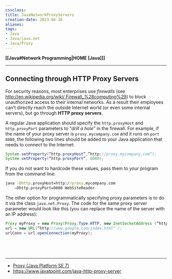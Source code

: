 ```yaml
---
cssclass:
title: JavaNetworkProxyServers
creation-date: 2023-04-16
aliases:
tags:
- Java
- Java/java.net
- Java/Proxy
---
```

**[[Java#Network Programming|HOME [Java]]]**

---
## Connecting through HTTP Proxy Servers
For security reasons, most enterprises use *firewalls* (see <u>http\://en.wikipedia.org/wiki/ Firewall_%28computing%29</u>) to block unauthorized access to their internal networks. As a result their employees can’t directly reach the outside Internet world (or even some internal servers), but go through **HTTP proxy servers**.

A regular Java application should specify the `http.proxyHost` and `http.proxyPort` parameters to “*drill a hole*” in the firewall. For example, if the name of your proxy server is `proxy.mycompany.com` and it runs on `port 8080`, the following two lines should be added to your Java application that needs to connect to the Internet:
```java
System.setProperty(“http.proxyHost”,”http://proxy.mycompany.com”);
System.setProperty(“http.proxyPort”, 8080);
```
If you do not want to hardcode these values, pass them to your program from the command line:
```cmd
java -Dhttp.proxyHost=http://proxy.mycompany.com 
	–Dhttp.proxyPort=8080 WebSiteReader
```
The other option for programmatically specifying proxy parameters is to do it via the class `java.net.Proxy`. The code for the same proxy server parameter would look like this (you can replace the name of the server with an IP address):
```java
Proxy myProxy = new Proxy(Proxy.Type.HTTP, new InetSocketAddress (“http://proxy.mycompany.com”, 8080);
url = new URL(“http://www.google.com/index.html” );
urlConn = url.openConnection(myProxy);
```

<br>

# 
---
- [Proxy (Java Platform SE 7)](https://docs.oracle.com/javase/7/docs/api/java/lang/reflect/Proxy.html)
- https://www.javatpoint.com/java-http-proxy-server
